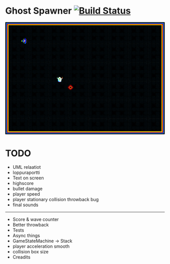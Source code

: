 # Ghost Spawner [![Build Status](https://travis-ci.org/Jylhis/proto.svg?branch=master)](https://travis-ci.org/Jylhis/proto)
![screenshot](Doc/screenshot.png)

# TODO
- UML relaatiot
- loppuraportti
- Text on screen
- highscore
- bullet damage
- player speed
- player stationary collision throwback bug
- final sounds
--------------------------
- Score & wave counter
- Better throwback
- Tests
- Async things
- GameStateMachine -> Stack
- player acceleration smooth
- collision box size
- Creadits
